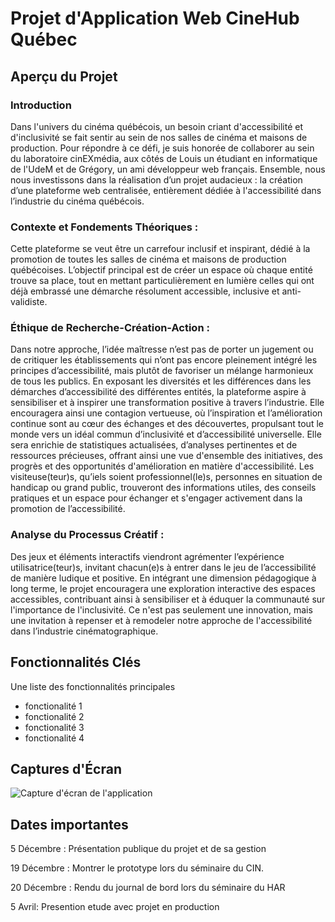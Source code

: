 # Projet d'Application Web CineHub Québec

## Aperçu du Projet
### Introduction
Dans l'univers du cinéma québécois, un besoin criant d'accessibilité et d'inclusivité se fait sentir au sein de nos salles de cinéma et maisons de production. Pour répondre à ce défi, je suis honorée de collaborer au sein du laboratoire cinEXmédia, aux côtés de Louis un étudiant en informatique de l'UdeM et de Grégory, un ami développeur web français. Ensemble, nous nous investissons dans la réalisation d’un projet audacieux : la création d’une plateforme web centralisée, entièrement dédiée à l'accessibilité dans l’industrie du cinéma québécois. 

### Contexte et Fondements Théoriques :
Cette plateforme se veut être un carrefour inclusif et inspirant, dédié à la promotion de toutes les salles de cinéma et maisons de production québécoises. L’objectif principal est de créer un espace où chaque entité trouve sa place, tout en mettant particulièrement en lumière celles qui ont déjà embrassé une démarche résolument accessible, inclusive et anti-validiste. 

### Éthique de Recherche-Création-Action :
Dans notre approche, l’idée maîtresse n’est pas de porter un jugement ou de critiquer les établissements qui n’ont pas encore pleinement intégré les principes d’accessibilité, mais plutôt de favoriser un mélange harmonieux de tous les publics. En exposant les diversités et les différences dans les démarches d’accessibilité des différentes entités, la plateforme aspire à sensibiliser et à inspirer une transformation positive à travers l’industrie. Elle encouragera ainsi une contagion vertueuse, où l’inspiration et l’amélioration continue sont au cœur des échanges et des découvertes, propulsant tout le monde vers un idéal commun d’inclusivité et d’accessibilité universelle. Elle sera enrichie de statistiques actualisées, d’analyses pertinentes et de ressources précieuses, offrant ainsi une vue d'ensemble des initiatives, des progrès et des opportunités d'amélioration en matière d'accessibilité. Les visiteuse(teur)s, qu’iels soient professionnel(le)s, personnes en situation de handicap ou grand public, trouveront des informations utiles, des conseils pratiques et un espace pour échanger et s'engager activement dans la promotion de l’accessibilité. 

### Analyse du Processus Créatif :
Des jeux et éléments interactifs viendront agrémenter l’expérience utilisatrice(teur)s, invitant chacun(e)s à entrer dans le jeu de l’accessibilité de manière ludique et positive. En intégrant une dimension pédagogique à long terme, le projet encouragera une exploration interactive des espaces accessibles, contribuant ainsi à sensibiliser et à éduquer la communauté sur l'importance de l'inclusivité. Ce n'est pas seulement une innovation, mais une invitation à repenser et à remodeler notre approche de l'accessibilité dans l’industrie cinématographique.


## Fonctionnalités Clés
Une liste des fonctionnalités principales
- fonctionalité 1
- fonctionalité 2
- fonctionalité 3
- fonctionalité 4

## Captures d'Écran

![Capture d'écran de l'application](./Présentations/visuels/mockup%20-%20en%20construction.png)

## Dates importantes

5 Décembre : Présentation publique du projet et de sa gestion

19 Décembre : Montrer le prototype lors du séminaire du CIN.

20 Décembre : Rendu du journal de bord lors du séminaire du HAR

5 Avril: Presention etude avec projet en production 
